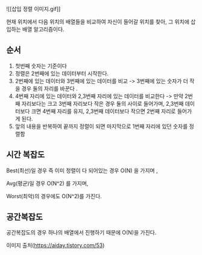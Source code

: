 ![[삽입 정렬 이미지.gif]]

현재 위치에서 다음 위치의 배열들을 비교하여 자신이 들어갈 위치를 찾아, 그 위치에 삽입하는 배열 알고리즘이다. 


## 순서
1. 첫번째 숫자는 기준이다
2. 정렬은 2번째에 있는 데이터부터 시작한다.
3. 2번째에 있는 데이터와 3번째에 있는 데이터를 비교 -> 3번째에 있는 숫자가 더 작을 경우 둘의 자리를 바꾼다 . 
4. 4번째 자리에 있는 데이터와 2,3번째 자리에 있는 데이터를 비교한다 -> 만약 2번째 자리보다는 크고 3번째 자리보다 작은 경우 둘의 사이로 들어가며, 2,3번째 데이터보다 크면 4번째 자리를 유지, 2,3번째 데이터보다 작으면 2번째 자리로 들어가게 된다. 
5. 앞의 내용을 반복하여 끝까지 정렬이 되면 마지막으로 1번째 자리에 있던 숫자를 정렬함


## 시간 복잡도
Best(최선)일 경우 즉 이미 정렬이 다 되어있는 경우 O(N) 을 가지며 , 

Avg(평균)일 경우 O(N^2) 를 가지며,   

Worst(최악)의 경우에도 O(N^2)를 가진다.  

## 공간복잡도 
공간복잡도의 경우 하나의 배열에서 진행하기 때문에 O(N)을 가진다.  

이미지 출처(https://aiday.tistory.com/53)